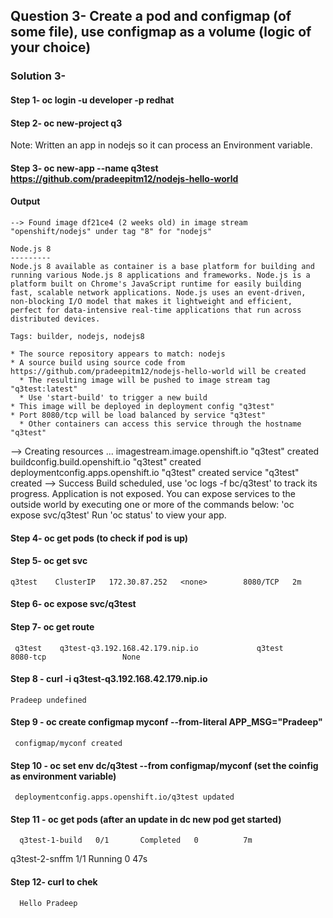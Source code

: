 
## Question 3- Create a pod and configmap (of some file), use configmap as a volume (logic of your choice)

### Solution 3- 

#### Step 1- oc login -u developer -p redhat

#### Step 2- oc new-project q3 

Note: Written an app in nodejs so it can process an Environment variable. 


#### Step 3- oc new-app --name q3test https://github.com/pradeepitm12/nodejs-hello-world 

#### Output
    --> Found image df21ce4 (2 weeks old) in image stream "openshift/nodejs" under tag "8" for "nodejs"

    Node.js 8 
    --------- 
    Node.js 8 available as container is a base platform for building and running various Node.js 8 applications and frameworks. Node.js is a platform built on Chrome's JavaScript runtime for easily building fast, scalable network applications. Node.js uses an event-driven, non-blocking I/O model that makes it lightweight and efficient, perfect for data-intensive real-time applications that run across distributed devices.

    Tags: builder, nodejs, nodejs8

    * The source repository appears to match: nodejs
    * A source build using source code from https://github.com/pradeepitm12/nodejs-hello-world will be created
      * The resulting image will be pushed to image stream tag "q3test:latest"
      * Use 'start-build' to trigger a new build
    * This image will be deployed in deployment config "q3test"
    * Port 8080/tcp will be load balanced by service "q3test"
      * Other containers can access this service through the hostname "q3test"

--> Creating resources ...
    imagestream.image.openshift.io "q3test" created
    buildconfig.build.openshift.io "q3test" created
    deploymentconfig.apps.openshift.io "q3test" created
    service "q3test" created
--> Success
    Build scheduled, use 'oc logs -f bc/q3test' to track its progress.
    Application is not exposed. You can expose services to the outside world by executing one or more of the commands below:
     'oc expose svc/q3test' 
    Run 'oc status' to view your app.

#### Step 4- oc get pods (to check if pod is up)

#### Step 5- oc get svc 

    q3test    ClusterIP   172.30.87.252   <none>        8080/TCP   2m 

#### Step 6- oc expose svc/q3test 


#### Step 7- oc get route 

     q3test    q3test-q3.192.168.42.179.nip.io             q3test     8080-tcp                 None

#### Step 8 - curl -i q3test-q3.192.168.42.179.nip.io 

    Pradeep undefined

#### Step 9 - oc create configmap myconf --from-literal APP_MSG="Pradeep" 

     configmap/myconf created

#### Step 10 - oc set env dc/q3test --from configmap/myconf (set the coinfig as environment variable) 

     deploymentconfig.apps.openshift.io/q3test updated

#### Step 11 - oc get pods (after an update in dc new pod get started) 

      q3test-1-build   0/1       Completed   0          7m
q3test-2-snffm   1/1       Running     0          47s

#### Step 12- curl to chek 
      Hello Pradeep
